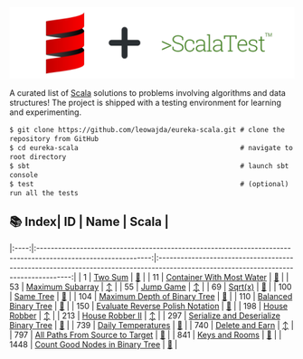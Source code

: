![banner](./docs/banner.png "banner")

A curated list of [Scala](https://scala-lang.org/) solutions to problems involving algorithms and data structures! The project is shipped with a testing environment for learning and experimenting.

```shell
$ git clone https://github.com/leowajda/eureka-scala.git # clone the repository from GitHub
$ cd eureka-scala                                        # navigate to root directory
$ sbt                                                    # launch sbt console
$ test                                                   # (optional) run all the tests
```

## :books: Index|  ID  |                                                     Name                                                      |                                                                Scala                                                                 |
|:----:|:-------------------------------------------------------------------------------------------------------------:|:------------------------------------------------------------------------------------------------------------------------------------:|
|  1   |                               [Two Sum](https://leetcode.com/problems/two-sum/)                               |    [:arrows_counterclockwise:](https://github.com/leowajda/eureka-scala/blob/master/src/main/scala/array/recursive/LC_0001.scala)    |
|  11  |             [Container With Most Water](https://leetcode.com/problems/container-with-most-water/)             |    [:arrows_counterclockwise:](https://github.com/leowajda/eureka-scala/blob/master/src/main/scala/array/recursive/LC_0011.scala)    |
|  53  |                      [Maximum Subarray](https://leetcode.com/problems/maximum-subarray/)                      |         [:arrow_up_down:](https://github.com/leowajda/eureka-scala/blob/master/src/main/scala/array/iterative/LC_0053.scala)         |
|  55  |                             [Jump Game](https://leetcode.com/problems/jump-game/)                             |         [:arrow_up_down:](https://github.com/leowajda/eureka-scala/blob/master/src/main/scala/array/iterative/LC_0055.scala)         |
|  69  |                                [Sqrt(x)](https://leetcode.com/problems/sqrtx/)                                |    [:arrows_counterclockwise:](https://github.com/leowajda/eureka-scala/blob/master/src/main/scala/array/recursive/LC_0069.scala)    |
| 100  |                             [Same Tree](https://leetcode.com/problems/same-tree/)                             | [:arrows_counterclockwise:](https://github.com/leowajda/eureka-scala/blob/master/src/main/scala/binary_tree/recursive/LC_0100.scala) |
| 104  |          [Maximum Depth of Binary Tree](https://leetcode.com/problems/maximum-depth-of-binary-tree/)          | [:arrows_counterclockwise:](https://github.com/leowajda/eureka-scala/blob/master/src/main/scala/binary_tree/recursive/LC_0104.scala) |
| 110  |                  [Balanced Binary Tree](https://leetcode.com/problems/balanced-binary-tree/)                  | [:arrows_counterclockwise:](https://github.com/leowajda/eureka-scala/blob/master/src/main/scala/binary_tree/recursive/LC_0110.scala) |
| 150  |      [Evaluate Reverse Polish Notation](https://leetcode.com/problems/evaluate-reverse-polish-notation/)      |    [:arrows_counterclockwise:](https://github.com/leowajda/eureka-scala/blob/master/src/main/scala/math/recursive/LC_0150.scala)     |
| 198  |                          [House Robber](https://leetcode.com/problems/house-robber/)                          |         [:arrow_up_down:](https://github.com/leowajda/eureka-scala/blob/master/src/main/scala/array/iterative/LC_0198.scala)         |
| 213  |                       [House Robber II](https://leetcode.com/problems/house-robber-ii/)                       |         [:arrow_up_down:](https://github.com/leowajda/eureka-scala/blob/master/src/main/scala/array/iterative/LC_0213.scala)         |
| 297  | [Serialize and Deserialize Binary Tree](https://leetcode.com/problems/serialize-and-deserialize-binary-tree/) | [:arrows_counterclockwise:](https://github.com/leowajda/eureka-scala/blob/master/src/main/scala/binary_tree/recursive/LC_0297.scala) |
| 739  |                    [Daily Temperatures](https://leetcode.com/problems/daily-temperatures/)                    |    [:arrows_counterclockwise:](https://github.com/leowajda/eureka-scala/blob/master/src/main/scala/array/recursive/LC_0739.scala)    |
| 740  |                       [Delete and Earn](https://leetcode.com/problems/delete-and-earn/)                       |         [:arrow_up_down:](https://github.com/leowajda/eureka-scala/blob/master/src/main/scala/array/iterative/LC_0740.scala)         |
| 797  |       [All Paths From Source to Target](https://leetcode.com/problems/all-paths-from-source-to-target/)       |    [:arrows_counterclockwise:](https://github.com/leowajda/eureka-scala/blob/master/src/main/scala/graph/recursive/LC_0797.scala)    |
| 841  |                        [Keys and Rooms](https://leetcode.com/problems/keys-and-rooms/)                        |    [:arrows_counterclockwise:](https://github.com/leowajda/eureka-scala/blob/master/src/main/scala/graph/recursive/LC_0841.scala)    |
| 1448 |       [Count Good Nodes in Binary Tree](https://leetcode.com/problems/count-good-nodes-in-binary-tree/)       | [:arrows_counterclockwise:](https://github.com/leowajda/eureka-scala/blob/master/src/main/scala/binary_tree/recursive/LC_1448.scala) |